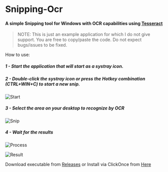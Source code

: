 # Snipping-Ocr

#### A simple Snipping tool for Windows with OCR capabilities using [Tesseract](https://github.com/tesseract-ocr/tesseract)

> NOTE: This is just an example application for which I do not give support. You are free to copy/paste the code. Do not expect bugs/issues to be fixed.

How to use:

##### 1 - Start the application that will start as a systray icon.

##### 2 - Double-click the systray icon or press the Hotkey combination (CTRL+WIN+C) to start a new snip.

![Start](http://i.imgur.com/3FIfidD.png)

##### 3 - Select the area on your desktop to recognize by OCR 

![Snip](http://i.imgur.com/BmpcXrB.png)

##### 4 - Wait for the results

![Process](http://i.imgur.com/3R1BQHO.png)

![Result](http://i.imgur.com/jFxz4jt.png)


Download executable from [Releases](https://github.com/thepirat000/Snipping-Ocr/releases/)
or
Install via ClickOnce from [Here](http://thepirat-win.cloudapp.net/Snipping-Ocr/)
